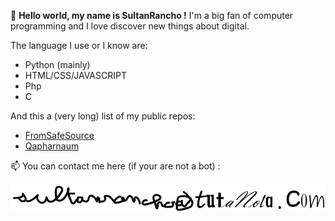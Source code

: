 👋 **Hello world, my name is SultanRancho !** I'm a big fan of computer programming and I love discover new things about digital.

The language I use or I know are:
- Python (mainly)
- HTML/CSS/JAVASCRIPT
- Php
- C

And this a (very long) list of my public repos: 
- [FromSafeSource](https://github.com/SultanRancho/FromSafeSource)
- [Qapharnaum](https://github.com/SultanRancho/Qapharnaum)

📫 You can contact me here (if your are not a bot) :

![This is an image](https://raw.githubusercontent.com/SultanRancho/SultanRancho/main/mail.png)
